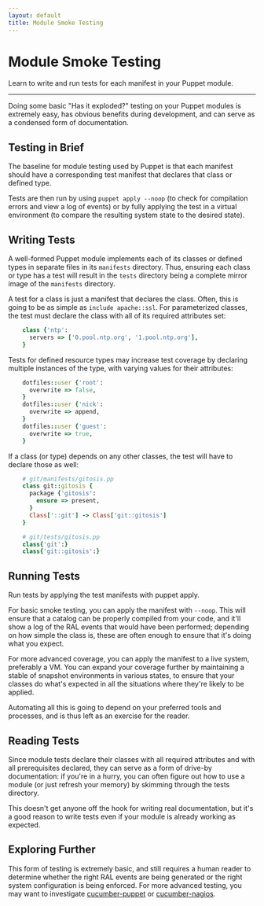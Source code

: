 ```yaml
---
layout: default
title: Module Smoke Testing
---
```


Module Smoke Testing
====================

Learn to write and run tests for each manifest in your Puppet module.

* * *

Doing some basic "Has it exploded?" testing on your Puppet modules is extremely easy, has obvious benefits during development, and can serve as a condensed form of documentation.

Testing in Brief
----------------

The baseline for module testing used by Puppet is that each manifest should have a corresponding test manifest that declares that class or defined type.

Tests are then run by using `puppet apply --noop` (to check for compilation errors and view a log of events) or by fully applying the test in a virtual environment (to compare the resulting system state to the desired state).

Writing Tests
-------------

A well-formed Puppet module implements each of its classes or defined types in separate files in its `manifests` directory. Thus, ensuring each class or type has a test will result in the `tests` directory being a complete mirror image of the `manifests` directory.

A test for a class is just a manifest that declares the class. Often, this is going to be as simple as `include apache::ssl`. For parameterized classes, the test must declare the class with all of its required attributes set:

~~~ ruby
    class {'ntp':
      servers => ['0.pool.ntp.org', '1.pool.ntp.org'],
    }
~~~

Tests for defined resource types may increase test coverage by declaring multiple instances of the type, with varying values for their attributes:

~~~ ruby
    dotfiles::user {'root':
      overwrite => false,
    }
    dotfiles::user {'nick':
      overwrite => append,
    }
    dotfiles::user {'guest':
      overwrite => true,
    }
~~~

If a class (or type) depends on any other classes, the test will have to declare those as well:

~~~ ruby
    # git/manifests/gitosis.pp
    class git::gitosis {
      package {'gitosis':
        ensure => present,
      }
      Class['::git'] -> Class['git::gitosis']
    }

    # git/tests/gitosis.pp
    class{'git':}
    class{'git::gitosis':}
~~~

Running Tests
-------------

Run tests by applying the test manifests with puppet apply.

For basic smoke testing, you can apply the manifest with `--noop`. This will ensure that a catalog can be properly compiled from your code, and it'll show a log of the RAL events that would have been performed; depending on how simple the class is, these are often enough to ensure that it's doing what you expect.

For more advanced coverage, you can apply the manifest to a live system, preferably a VM. You can expand your coverage further by maintaining a stable of snapshot environments in various states, to ensure that your classes do what's expected in all the situations where they're likely to be applied.

Automating all this is going to depend on your preferred tools and processes, and is thus left as an exercise for the reader.

Reading Tests
-------------

Since module tests declare their classes with all required attributes and with all prerequisites declared, they can serve as a form of drive-by documentation: if you're in a hurry, you can often figure out how to use a module (or just refresh your memory) by skimming through the tests directory.

This doesn't get anyone off the hook for writing real documentation, but it's a good reason to write tests even if your module is already working as expected.

Exploring Further
-----------------

This form of testing is extremely basic, and still requires a human reader to determine whether the right RAL events are being generated or the right system configuration is being enforced. For more advanced testing, you may want to investigate [cucumber-puppet][cukepup] or [cucumber-nagios][cukenag].

[cukepup]: https://github.com/nistude/cucumber-puppet
[cukenag]: http://auxesis.github.com/cucumber-nagios/
